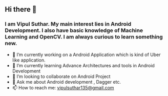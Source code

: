 ## Hi there 👋

### I am Vipul Suthar. My main interest lies in Android Development. I also have basic knowledge of Machine Learning and OpenCV. I am always curious to learn something new.
 - 🔭 I’m currently working on a Android Application which is kind of Uber like application.
 - 🌱 I’m currently learning Advance Architectures and tools in Android Development 
 - 👯 I’m looking to collaborate on Android Project
 - 💬 Ask me about Android development , Dagger etc.
 - 📫 How to reach me: vipulsuthar135@gmail.com
